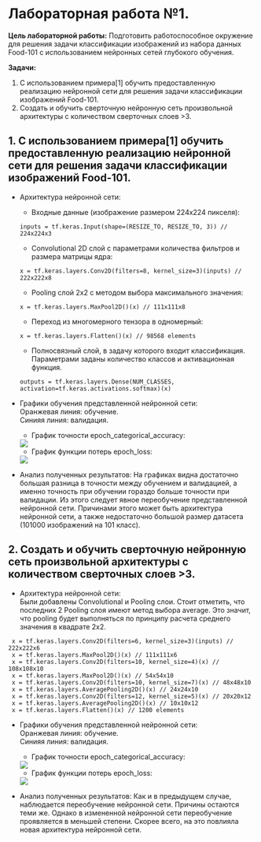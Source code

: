 # Лабораторная работа №1.
**Цель лабораторной работы:**
Подготовить работоспособное окружение для решения
задачи классификации изображений из набора данных Food-101 с использованием
нейронных сетей глубокого обучения.

**Задачи:**
1. С использованием примера[1] обучить предоставленную реализацию нейронной
сети для решения задачи классификации изображений Food-101.
2. Создать и обучить сверточную нейронную сеть произвольной архитектуры с
количеством сверточных слоев >3.

## 1. С использованием примера[1] обучить предоставленную реализацию нейронной сети для решения задачи классификации изображений Food-101.
* Архитектура нейронной сети:
  * Входные данные (изображение размером 224x224 пикселя): 
  
  ```inputs = tf.keras.Input(shape=(RESIZE_TO, RESIZE_TO, 3)) // 224x224x3```
  * Сonvolutional 2D слой с параметрами количества фильтров и размера матрицы ядра:

  ```x = tf.keras.layers.Conv2D(filters=8, kernel_size=3)(inputs) // 222x222x8```
  
  * Pooling слой 2x2 с методом выбора максимального значения:

  ```x = tf.keras.layers.MaxPool2D()(x) // 111x111x8```
  
  * Переход из многомерного тензора в одномерный:
  
  ```x = tf.keras.layers.Flatten()(x) // 98568 elements```
  
  * Полносвязный слой, в задачу которого входит классификация. Параметрами заданы количество классов и активационная функция.
  
  ```outputs = tf.keras.layers.Dense(NUM_CLASSES, activation=tf.keras.activations.softmax)(x)```
* Графики обучения представленной нейронной сети:  
   Оранжевая линия: обучение.  
   Синияя линия: валидация.
   * График точности epoch_categorical_accuracy:
   <img src="./graphs/prev_epoch_categorical_accuracy.svg">
   
   * График функции потерь epoch_loss:
   <img src="./graphs/prev_epoch_loss.svg">
 * Анализ полученных результатов: На графиках видна достаточно большая разница в точности между обучением и валидацией, а именно точность при обучении гораздо больше точности   при  валидации. Из этого следует явное переобучение представленной нейронной сети. Причинами этого может быть архитектура нейронной сети, а также недостаточно большой размер        датасета (101000 изображений на 101 класс).
## 2. Создать и обучить сверточную нейронную сеть произвольной архитектуры с количеством сверточных слоев >3.
* Архитектура нейронной сети:  
 Были добавлены Convolutional и Pooling слои. Стоит отметить, что последних 2 Pooling слоя имеют метод выбора average. Это значит, что pooling будет выполняться по принципу расчета среднего значения в квадрате 2x2.  
 ```
  x = tf.keras.layers.Conv2D(filters=6, kernel_size=3)(inputs) // 222x222x6
  x = tf.keras.layers.MaxPool2D()(x) // 111x111x6
  x = tf.keras.layers.Conv2D(filters=10, kernel_size=4)(x) // 108x108x10
  x = tf.keras.layers.MaxPool2D()(x) // 54x54x10
  x = tf.keras.layers.Conv2D(filters=10, kernel_size=7)(x) // 48x48x10
  x = tf.keras.layers.AveragePooling2D()(x) // 24x24x10
  x = tf.keras.layers.Conv2D(filters=12, kernel_size=5)(x) // 20x20x12
  x = tf.keras.layers.AveragePooling2D()(x) // 10x10x12
  x = tf.keras.layers.Flatten()(x) // 1200 elements 
 ``` 
* Графики обучения представленной нейронной сети:  
   Оранжевая линия: обучение.  
   Синияя линия: валидация.
   * График точности epoch_categorical_accuracy:
  <img src="./graphs/after_epoch_categorical_accuracy.svg">
  
   * График функции потерь epoch_loss:
   <img src="./graphs/after_epoch_loss.svg">
   
* Анализ полученных результатов: Как и в предыдущем случае, наблюдается переобучение нейронной сети. Причины остаются теми же. Однако в измененной нейронной сети переобучение проявляется в меньшей степени. Скорее всего, на это повлияла новая архитектура нейронной сети.
